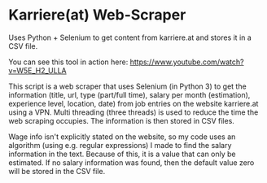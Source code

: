 # Karriere(at) Web-Scraper
Uses Python + Selenium to get content from karriere.at and stores it in a CSV file.

You can see this tool in action here: https://www.youtube.com/watch?v=W5E_H2_ULLA

This script is a web scraper that uses Selenium (in Python 3) to get the information (title, url, type (part/full time), salary per month (estimation), experience level, location, date) from job entries on the website karriere.at using a VPN. Multi threading (three threads) is used to reduce the time the web scraping occupies. The information is then stored in CSV files.

Wage info isn't explicitly stated on the website, so my code uses an algorithm (using e.g. regular expressions) I made to find the salary information in the text. Because of this, it is a value that can only be estimated. If no salary information was found, then the default value zero will be stored in the CSV file.
